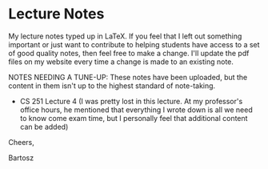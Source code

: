 # Lecture Notes
My lecture notes typed up in LaTeX.
If you feel that I left out something important or just want to contribute to helping students have access to a set of good quality notes, then feel free to make a change. I'll update the pdf files on my website every time a change is made to an existing note.

NOTES NEEDING A TUNE-UP:
These notes have been uploaded, but the content in them isn't up to the highest standard of note-taking.
- CS 251 Lecture 4 (I was pretty lost in this lecture. At my professor's office hours, he mentioned that everything I wrote down is all we need to know come exam time, but I personally feel that additional content can be added)

Cheers,

Bartosz
